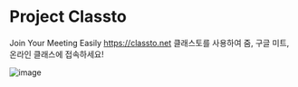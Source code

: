 # Project Classto
Join Your Meeting Easily 
https://classto.net
클래스토를 사용하여 줌, 구글 미트, 온라인 클래스에 접속하세요!

![image](https://user-images.githubusercontent.com/61652299/141605600-d75273a6-2e5f-4fbb-a96b-51168dd41e04.png)
